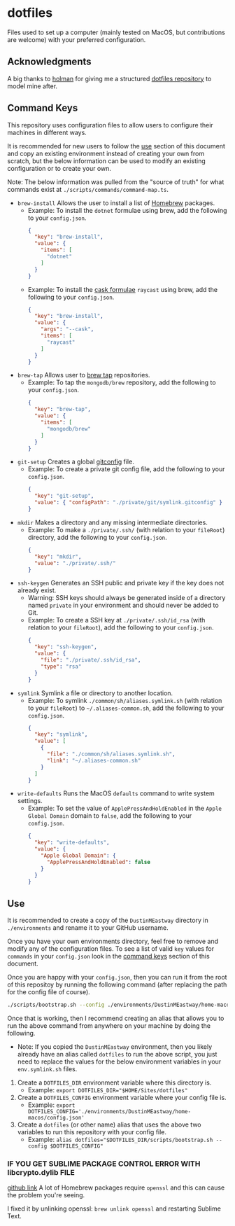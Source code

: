 # dotfiles

Files used to set up a computer (mainly tested on MacOS, but contributions are welcome) with your preferred configuration.

## Acknowledgments

A big thanks to [holman](https://github.com/holman) for giving me a structured [dotfiles repository](https://github.com/holman/dotfiles) to model mine after.

## Command Keys

This repository uses configuration files to allow users to configure their machines in different ways.

It is recommended for new users to follow the [use](#use) section of this document and copy an existing environment instead of creating your own from scratch, but the below information can be used to modify an existing configuration or to create your own.

Note: The below information was pulled from the "source of truth" for what commands exist at `./scripts/commands/command-map.ts`.

* `brew-install` Allows the user to install a list of [Homebrew](https://brew.sh/) packages.
  - Example: To install the `dotnet` formulae using brew, add the following to your `config.json`.
    ```json
    {
      "key": "brew-install",
      "value": {
        "items": [
          "dotnet"
        ]
      }
    }
    ```
  - Example: To install the [cask formulae](https://formulae.brew.sh/cask/) `raycast` using brew, add the following to your `config.json`.
    ```json
    {
      "key": "brew-install",
      "value": {
        "args": "--cask",
        "items": [
          "raycast"
        ]
      }
    }
    ```
* `brew-tap` Allows user to [brew tap](https://docs.brew.sh/Taps) repositories.
  - Example: To tap the `mongodb/brew` repository, add the following to your `config.json`.
    ```json
    {
      "key": "brew-tap",
      "value": {
        "items": [
          "mongodb/brew"
        ]
      }
    }
    ```
* `git-setup` Creates a global [gitconfig](https://git-scm.com/docs/git-config) file.
  - Example: To create a private git config file, add the following to your `config.json`.
    ```json
    {
      "key": "git-setup",
      "value": { "configPath": "./private/git/symlink.gitconfig" }
    }
    ```
* `mkdir` Makes a directory and any missing intermediate directories.
  - Example: To make a `./private/.ssh/` (with relation to your `fileRoot`) directory, add the following to your `config.json`.
    ```json
    {
      "key": "mkdir",
      "value": "./private/.ssh/"
    }
    ```
* `ssh-keygen` Generates an SSH public and private key if the key does not already exist.
  - Warning: SSH keys should always be generated inside of a directory named `private` in your environment and should never be added to Git.
  - Example: To create a SSH key at `./private/.ssh/id_rsa` (with relation to your `fileRoot`), add the following to your `config.json`.
    ```json
    {
      "key": "ssh-keygen",
      "value": {
        "file": "./private/.ssh/id_rsa",
        "type": "rsa"
      }
    }
    ```
* `symlink` Symlink a file or directory to another location.
  - Example: To symlink `./common/sh/aliases.symlink.sh` (with relation to your `fileRoot`) to `~/.aliases-common.sh`, add the following to your `config.json`.
    ```json
    {
      "key": "symlink",
      "value": [
        {
          "file": "./common/sh/aliases.symlink.sh",
          "link": "~/.aliases-common.sh"
        }
      ]
    }
    ```
* `write-defaults` Runs the MacOS `defaults` command to write system settings.
  - Example: To set the value of `ApplePressAndHoldEnabled` in the `Apple Global Domain` domain to `false`, add the following to your `config.json`.
    ```json
    {
      "key": "write-defaults",
      "value": {
        "Apple Global Domain": {
          "ApplePressAndHoldEnabled": false
        }
      }
    }
    ```

## Use

It is recommended to create a copy of the `DustinMEastway` directory in `./environments` and rename it to your GitHub username.

Once you have your own environments directory, feel free to remove and modify any of the configuration files. To see a list of valid `key` values for `commands` in your `config.json` look in the [command keys](#command-keys) section of this document.

Once you are happy with your `config.json`, then you can run it from the root of this repositoy by running the following command (after replacing the path for the config file of course).
```bash
./scripts/bootstrap.sh --config ./environments/DustinMEastway/home-macos/config.json
```

Once that is working, then I recommend creating an alias that allows you to run the above command from anywhere on your machine by doing the following.
- Note: If you copied the `DustinMEastway` environment, then you likely already have an alias called `dotfiles` to run the above script, you just need to replace the values for the below environment variables in your `env.symlink.sh` files.
1. Create a `DOTFILES_DIR` environment variable where this directory is.
    - Example: `export DOTFILES_DIR="$HOME/Sites/dotfiles"`
2. Create a `DOTFILES_CONFIG` environment variable where your config file is.
    - Example: `export DOTFILES_CONFIG='./environments/DustinMEastway/home-macos/config.json'`
3. Create a `dotfiles` (or other name) alias that uses the above two variables to run this repository with your config file.
    - Example: `alias dotfiles="$DOTFILES_DIR/scripts/bootstrap.sh --config $DOTFILES_CONFIG"`

### IF YOU GET SUBLIME PACKAGE CONTROL ERROR WITH libcrypto.dylib FILE
[github link](https://stackoverflow.com/questions/65202385/openssl-libcrypto-dylib-problem-with-package-control-in-sublime-text-3)
A lot of Homebrew packages require `openssl` and this can cause the problem you're seeing.

I fixed it by unlinking openssl: `brew unlink openssl` and restarting Sublime Text.
